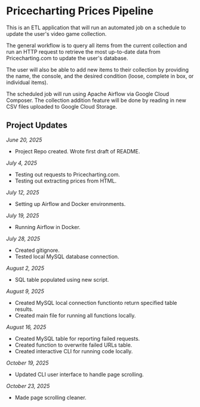 # Pricecharting Prices Pipeline

This is an ETL application that will run an automated job on a schedule to update the user's video game collection.

The general workflow is to query all items from the current collection and run an HTTP request to retrieve
the most up-to-date data from Pricecharting.com to update the user's database.

The user will also be able to add new items to their collection by providing the name, the console, and the
desired condition (loose, complete in box, or individual items).

The scheduled job will run using Apache Airflow via Google Cloud Composer. The collection addition feature 
will be done by reading in new CSV files uploaded to Google Cloud Storage.

## Project Updates

*June 20, 2025*
- Project Repo created. Wrote first draft of README.

*July 4, 2025*
- Testing out requests to Pricecharting.com.
- Testing out extracting prices from HTML.

*July 12, 2025*
- Setting up Airflow and Docker environments.

*July 19, 2025*
- Running Airflow in Docker.

*July 28, 2025*
- Created gitignore.
- Tested local MySQL database connection.

*August 2, 2025*
- SQL table populated using new script.

*August 9, 2025*
- Created MySQL local connection functionto return specified table results.
- Created main file for running all functions locally.

*August 16, 2025*
- Created MySQL table for reporting failed requests.
- Created function to overwrite failed URLs table.
- Created interactive CLI for running code locally.

*October 19, 2025*
- Updated CLI user interface to handle page scrolling.

*October 23, 2025*
- Made page scrolling cleaner.
